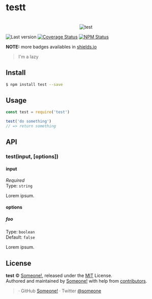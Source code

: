 # testt

<p align="center">
  <br>
  <img src="https://i.imgur.com/Mh13XWB.gif" alt="test">
  <br>
</p>

![Last version](https://img.shields.io/github/tag/someone/test.svg?style=flat-square)
[![Coverage Status](https://img.shields.io/coveralls/someone/test.svg?style=flat-square)](https://coveralls.io/github/someone/test)
[![NPM Status](https://img.shields.io/npm/dm/test.svg?style=flat-square)](https://www.npmjs.org/package/test)

**NOTE:** more badges availables in [shields.io](https://shields.io/)

> I'm a lazy

## Install

```bash
$ npm install test --save
```

## Usage

```js
const test = require('test')

test('do something')
// => return something
```

## API

### test(input, [options])

#### input

*Required*<br>
Type: `string`

Lorem ipsum.

#### options

##### foo

Type: `boolean`<br>
Default: `false`

Lorem ipsum.

## License

**test** © [Someone!](), released under the [MIT](https://github.com/someone/test/blob/master/LICENSE.md) License.<br>
Authored and maintained by [Someone!]() with help from [contributors](https://github.com/someone/test/contributors).

> []() · GitHub [Someone!](https://github.com/someone) · Twitter [@someone](https://twitter.com/someone)
